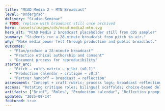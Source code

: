 ```yaml
---
title: "MCAD Media 2 — MTN Broadcast"
level: "Undergrad"
delivery: "Studio-Seminar"
# TODO: replace with broadcast still once archived
hero: /assets/images/cds/mcad-media2-mtn.svg
hero_alt: "MCAD Media 2 broadcast placeholder still from CDS sampler"
summary: "Students run a 28-minute broadcast from pitch to air."
why: "Make media power felt through production and public broadcast."
outcomes:
  - "Plan/produce a 28-minute broadcast"
  - "Practice ethical authorship and consent"
  - "Document process for reproducibility"
starter_arc:
  - "Pitch → roles matrix → pilot (v0.1)"
  - "Production calendar → critique → v0.2"
  - "Partner handoff → broadcast → reflection"
assessment: "Concept + craft rubric; process logs; broadcast reflection"
access: "Rotating critique roles; bilingual scaffolds; choice-based deliverables"
artifacts: ["Brief", "Roles", "Production calendar", "Reflection prompts"]
updated: "2025-09-14"
featured: true
---
```


